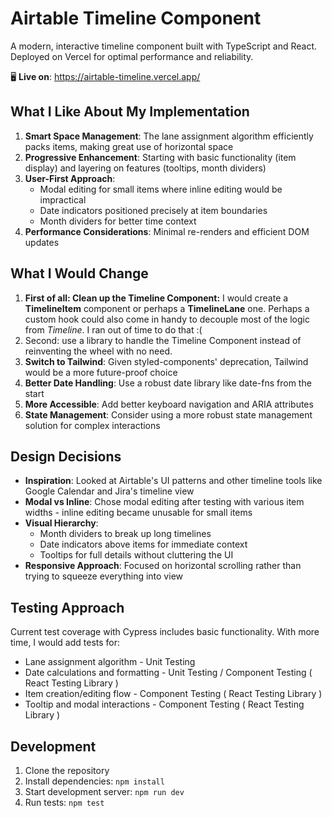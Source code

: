 # Airtable Timeline Component

A modern, interactive timeline component built with TypeScript and React. Deployed on Vercel for optimal performance and reliability.

🖥️ **Live on**: https://airtable-timeline.vercel.app/

## What I Like About My Implementation

1. **Smart Space Management**: The lane assignment algorithm efficiently packs items, making great use of horizontal space
2. **Progressive Enhancement**: Starting with basic functionality (item display) and layering on features (tooltips, month dividers)
3. **User-First Approach**: 
   - Modal editing for small items where inline editing would be impractical
   - Date indicators positioned precisely at item boundaries
   - Month dividers for better time context
4. **Performance Considerations**: Minimal re-renders and efficient DOM updates

## What I Would Change

1. **First of all: Clean up the Timeline Component:** I would create a **TimelineItem** component or perhaps a **TimelineLane** one. Perhaps a custom hook could also come in handy to decouple most of the logic from _Timeline_. I ran out of time to do that :(
2. Second: use a library to handle the Timeline Component instead of reinventing the wheel with no need.
3. **Switch to Tailwind**: Given styled-components' deprecation, Tailwind would be a more future-proof choice
4. **Better Date Handling**: Use a robust date library like date-fns from the start
5. **More Accessible**: Add better keyboard navigation and ARIA attributes
6. **State Management**: Consider using a more robust state management solution for complex interactions

## Design Decisions

- **Inspiration**: Looked at Airtable's UI patterns and other timeline tools like Google Calendar and Jira's timeline view
- **Modal vs Inline**: Chose modal editing after testing with various item widths - inline editing became unusable for small items
- **Visual Hierarchy**:
  - Month dividers to break up long timelines
  - Date indicators above items for immediate context
  - Tooltips for full details without cluttering the UI
- **Responsive Approach**: Focused on horizontal scrolling rather than trying to squeeze everything into view

## Testing Approach

Current test coverage with Cypress includes basic functionality. With more time, I would add tests for:
  - Lane assignment algorithm - Unit Testing
  - Date calculations and formatting - Unit Testing / Component Testing ( React Testing Library )
  - Item creation/editing flow - Component Testing ( React Testing Library )
  - Tooltip and modal interactions - Component Testing ( React Testing Library )

## Development

1. Clone the repository
2. Install dependencies: `npm install`
3. Start development server: `npm run dev`
4. Run tests: `npm test`
